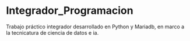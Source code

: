 # Integrador_Programacion
Trabajo práctico integrador desarrollado en Python y Mariadb, en marco a la tecnicatura de ciencia de datos e ia.
